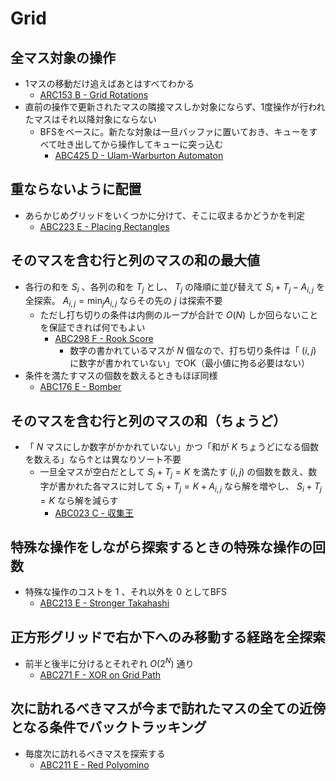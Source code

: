 # Grid

## 全マス対象の操作
- 1マスの移動だけ追えばあとはすべてわかる
  - [ARC153 B - Grid Rotations](https://atcoder.jp/contests/arc153/tasks/arc153_b)
- 直前の操作で更新されたマスの隣接マスしか対象にならず、1度操作が行われたマスはそれ以降対象にならない
  - BFSをベースに。新たな対象は一旦バッファに置いておき、キューをすべて吐き出してから操作してキューに突っ込む
    - [ABC425 D - Ulam-Warburton Automaton](https://atcoder.jp/contests/abc425/tasks/abc425_d)

## 重ならないように配置
- あらかじめグリッドをいくつかに分けて、そこに収まるかどうかを判定
  - [ABC223 E - Placing Rectangles](https://atcoder.jp/contests/abc223/tasks/abc223_e)

## そのマスを含む行と列のマスの和の最大値
- 各行の和を $S_i$ 、各列の和を $T_j$ とし、 $T_j$ の降順に並び替えて $S_i + T_j - A_{i,j}$ を全探索。 $A_{i,j} = \min_j A_{i, j}$ ならその先の $j$ は探索不要
  - ただし打ち切りの条件は内側のループが合計で $O(N)$ しか回らないことを保証できれば何でもよい
    - [ABC298 F - Rook Score](https://atcoder.jp/contests/abc298/tasks/abc298_f)
      - 数字の書かれているマスが $N$ 個なので、打ち切り条件は「 $(i, j)$ に数字が書かれていない」でOK（最小値に拘る必要はない）
- 条件を満たすマスの個数を数えるときもほぼ同様
  - [ABC176 E - Bomber](https://atcoder.jp/contests/abc176/tasks/abc176_e)

## そのマスを含む行と列のマスの和（ちょうど）
- 「 $N$ マスにしか数字がかかれていない」かつ「和が $K$ ちょうどになる個数を数える」なら↑とは異なりソート不要
  - 一旦全マスが空白だとして $S_i + T_j = K$ を満たす $(i,j)$ の個数を数え、数字が書かれた各マスに対して $S_i + T_j = K + A_{i,j}$ なら解を増やし、 $S_i + T_j = K$ なら解を減らす
    - [ABC023 C - 収集王](https://atcoder.jp/contests/abc023/tasks/abc023_c)

## 特殊な操作をしながら探索するときの特殊な操作の回数
- 特殊な操作のコストを $1$ 、それ以外を $0$ としてBFS
  - [ABC213 E - Stronger Takahashi](https://atcoder.jp/contests/abc213/tasks/abc213_e)

## 正方形グリッドで右か下へのみ移動する経路を全探索
- 前半と後半に分けるとそれぞれ $O(2^N)$ 通り
  - [ABC271 F - XOR on Grid Path](https://atcoder.jp/contests/abc271/tasks/abc271_f)

## 次に訪れるべきマスが今まで訪れたマスの全ての近傍となる条件でバックトラッキング
- 毎度次に訪れるべきマスを探索する
  - [ABC211 E - Red Polyomino](https://atcoder.jp/contests/abc211/tasks/abc211_e)
